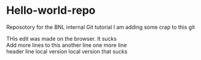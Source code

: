 # Hello-world-repo
Reposotory for the BNL internal Git tutorial
I am adding some crap to this git 

THis edit was made on the browser.  It sucks  
Add more lines to this 
another line
one more line  
header line 
local version 
local version that sucks  
